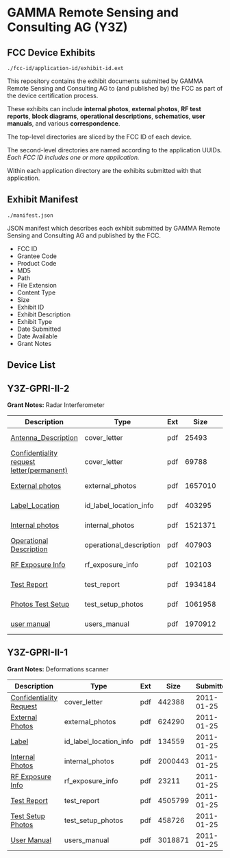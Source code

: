 # GAMMA Remote Sensing and Consulting AG (Y3Z)
## FCC Device Exhibits

```
./fcc-id/application-id/exhibit-id.ext
```

This repository contains the exhibit documents submitted by GAMMA Remote Sensing and Consulting AG to (and published by) the FCC as part of the device certification process.

These exhibits can include **internal photos**, **external photos**, **RF test reports**, **block diagrams**, **operational descriptions**, **schematics**, **user manuals**, and various **correspondence**.

The top-level directories are sliced by the FCC ID of each device.

The second-level directories are named according to the application UUIDs. *Each FCC ID includes one or more application.*

Within each application directory are the exhibits submitted with that application. 

## Exhibit Manifest

```
./manifest.json
```

JSON manifest which describes each exhibit submitted by GAMMA Remote Sensing and Consulting AG and published by the FCC.

- FCC ID
- Grantee Code
- Product Code
- MD5
- Path
- File Extension
- Content Type
- Size
- Exhibit ID
- Exhibit Description
- Exhibit Type
- Date Submitted
- Date Available
- Grant Notes

## Device List
## Y3Z-GPRI-II-2
**Grant Notes:** Radar Interferometer

| Description | Type | Ext | Size | Submitted | Available |
| ----------- | ---- | --- | ---- | --------- | --------- |
| [Antenna_Description](Y3Z-GPRI-II-2/1e189089a8efbcb4c8806b5d143c9140/2386207.pdf) | cover_letter | pdf | 25493 | 2014-09-12 | 2014-09-12 |
| [Confidentiality request letter(permanent)](Y3Z-GPRI-II-2/1e189089a8efbcb4c8806b5d143c9140/2386209.pdf) | cover_letter | pdf | 69788 | 2014-09-12 | 2014-09-12 |
| [External photos](Y3Z-GPRI-II-2/1e189089a8efbcb4c8806b5d143c9140/2386210.pdf) | external_photos | pdf | 1657010 | 2014-09-12 | 2014-09-12 |
| [Label_Location](Y3Z-GPRI-II-2/1e189089a8efbcb4c8806b5d143c9140/2386231.pdf) | id_label_location_info | pdf | 403295 | 2014-09-12 | 2014-09-12 |
| [Internal photos](Y3Z-GPRI-II-2/1e189089a8efbcb4c8806b5d143c9140/2386211.pdf) | internal_photos | pdf | 1521371 | 2014-09-12 | 2014-09-12 |
| [Operational Description](Y3Z-GPRI-II-2/1e189089a8efbcb4c8806b5d143c9140/2386212.pdf) | operational_description | pdf | 407903 | 2014-09-12 | 2014-09-12 |
| [RF Exposure Info](Y3Z-GPRI-II-2/1e189089a8efbcb4c8806b5d143c9140/2386218.pdf) | rf_exposure_info | pdf | 102103 | 2014-09-12 | 2014-09-12 |
| [Test Report](Y3Z-GPRI-II-2/1e189089a8efbcb4c8806b5d143c9140/2386228.pdf) | test_report | pdf | 1934184 | 2014-09-12 | 2014-09-12 |
| [Photos Test Setup](Y3Z-GPRI-II-2/1e189089a8efbcb4c8806b5d143c9140/2386217.pdf) | test_setup_photos | pdf | 1061958 | 2014-09-12 | 2014-09-12 |
| [user manual](Y3Z-GPRI-II-2/1e189089a8efbcb4c8806b5d143c9140/2386245.pdf) | users_manual | pdf | 1970912 | 2014-09-12 | 2014-09-12 |
## Y3Z-GPRI-II-1
**Grant Notes:** Deformations scanner

| Description | Type | Ext | Size | Submitted | Available |
| ----------- | ---- | --- | ---- | --------- | --------- |
| [Confidentiality Request](Y3Z-GPRI-II-1/f224098ba72ed334574aafdc36df82c6/1408785.pdf) | cover_letter | pdf | 442388 | 2011-01-25 | 2011-01-25 |
| [External Photos](Y3Z-GPRI-II-1/f224098ba72ed334574aafdc36df82c6/1408786.pdf) | external_photos | pdf | 624290 | 2011-01-25 | 2011-01-25 |
| [Label](Y3Z-GPRI-II-1/f224098ba72ed334574aafdc36df82c6/1408788.pdf) | id_label_location_info | pdf | 134559 | 2011-01-25 | 2011-01-25 |
| [Internal Photos](Y3Z-GPRI-II-1/f224098ba72ed334574aafdc36df82c6/1408787.pdf) | internal_photos | pdf | 2000443 | 2011-01-25 | 2011-01-25 |
| [RF Exposure Info](Y3Z-GPRI-II-1/f224098ba72ed334574aafdc36df82c6/1408790.pdf) | rf_exposure_info | pdf | 23211 | 2011-01-25 | 2011-01-25 |
| [Test Report](Y3Z-GPRI-II-1/f224098ba72ed334574aafdc36df82c6/1408792.pdf) | test_report | pdf | 4505799 | 2011-01-25 | 2011-01-25 |
| [Test Setup Photos](Y3Z-GPRI-II-1/f224098ba72ed334574aafdc36df82c6/1408793.pdf) | test_setup_photos | pdf | 458726 | 2011-01-25 | 2011-01-25 |
| [User Manual](Y3Z-GPRI-II-1/f224098ba72ed334574aafdc36df82c6/1408795.pdf) | users_manual | pdf | 3018871 | 2011-01-25 | 2011-01-25 |
